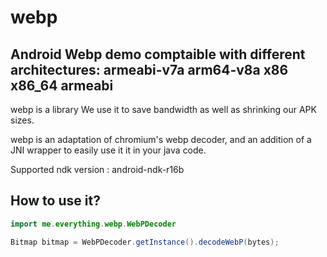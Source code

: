 # webp
## Android Webp demo comptaible with different architectures: armeabi-v7a arm64-v8a x86 x86_64 armeabi

webp is a library We use it to save bandwidth as well as shrinking our APK sizes.

webp is an adaptation of chromium's webp decoder, and an addition of a JNI wrapper to easily use it it in your java code.

Supported ndk version : android-ndk-r16b

## How to use it?

```java
import me.everything.webp.WebPDecoder

Bitmap bitmap = WebPDecoder.getInstance().decodeWebP(bytes);
